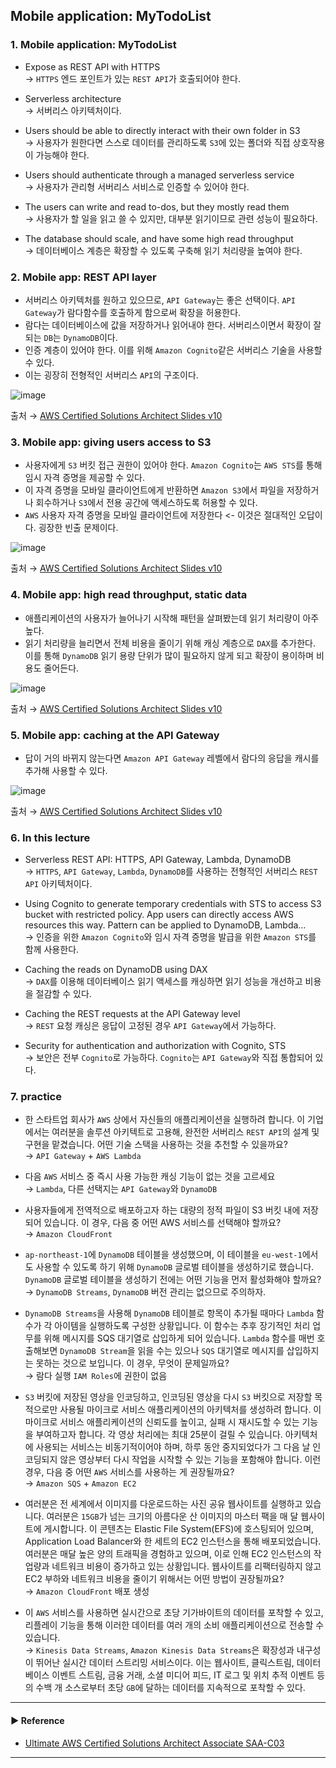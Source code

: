 ## Mobile application: MyTodoList
### 1. Mobile application: MyTodoList
- Expose as REST API with HTTPS  
→ `HTTPS` 엔드 포인트가 있는 `REST API`가 호출되어야 한다.

- Serverless architecture  
→ 서버리스 아키텍처이다.

- Users should be able to directly interact with their own folder in S3  
→ 사용자가 원한다면 스스로 데이터를 관리하도록 `S3`에 있는 폴더와 직접 상호작용이 가능해야 한다.

- Users should authenticate through a managed serverless service  
→ 사용자가 관리형 서버리스 서비스로 인증할 수 있어야 한다.

- The users can write and read to-dos, but they mostly read them  
→ 사용자가 할 일을 읽고 쓸 수 있지만, 대부분 읽기이므로 관련 성능이 필요하다.

- The database should scale, and have some high read throughput  
→ 데이터베이스 계층은 확장할 수 있도록 구축해 읽기 처리량을 높여야 한다.

### 2. Mobile app: REST API layer
- 서버리스 아키텍처를 원하고 있으므로, `API Gateway`는 좋은 선택이다. `API Gateway`가 람다함수를 호출하게 함으로써 확장을 허용한다.
- 람다는 데이터베이스에 값을 저장하거나 읽어내야 한다. 서버리스이면서 확장이 잘 되는 `DB`는 `DynamoDB`이다.
- 인증 계층이 있어야 한다. 이를 위해 `Amazon Cognito`같은 서버리스 기술을 사용할 수 있다.
- 이는 굉장히 전형적인 서버리스 `API`의 구조이다.

![image](https://user-images.githubusercontent.com/97398071/235865214-c96cf2ac-0479-4ffe-86a5-1ce1f691a65b.png)

출처 → [AWS Certified Solutions Architect Slides v10](https://courses.datacumulus.com/downloads/certified-solutions-architect-pn9/)

### 3. Mobile app: giving users access to S3
- 사용자에게 `S3` 버킷 접근 권한이 있어야 한다. `Amazon Cognito`는 `AWS STS`를 통해 임시 자격 증명을 제공할 수 있다.
- 이 자격 증명을 모바일 클라이언트에게 반환하면 `Amazon S3`에서 파일을 저장하거나 회수하거나 `S3`에서 전용 공간에 액세스하도록 허용할 수 있다.
- `AWS` 사용자 자격 증명을 모바일 클라이언트에 저장한다 <- 이것은 절대적인 오답이다. 굉장한 빈출 문제이다.

![image](https://user-images.githubusercontent.com/97398071/235865839-f1a8373f-1e49-448a-aeb7-9a117e56b33c.png)

출처 → [AWS Certified Solutions Architect Slides v10](https://courses.datacumulus.com/downloads/certified-solutions-architect-pn9/)

### 4. Mobile app: high read throughput, static data
- 애플리케이션의 사용자가 늘어나기 시작해 패턴을 살펴봤는데 읽기 처리량이 아주 높다.
- 읽기 처리량을 늘리면서 전체 비용을 줄이기 위해 캐싱 계층으로 `DAX`를 추가한다. 이를 통해 `DynamoDB` 읽기 용량 단위가 많이 필요하지 않게 되고 확장이 용이하며 비용도 줄어든다.

![image](https://user-images.githubusercontent.com/97398071/235866462-d952a413-b953-4bf6-90d0-0818afb18c87.png)

출처 → [AWS Certified Solutions Architect Slides v10](https://courses.datacumulus.com/downloads/certified-solutions-architect-pn9/)

### 5. Mobile app: caching at the API Gateway
- 답이 거의 바뀌지 않는다면 `Amazon API Gateway` 레벨에서 람다의 응답을 캐시를 추가해 사용할 수 있다.

![image](https://user-images.githubusercontent.com/97398071/235867056-1a1484f2-e8f7-4d51-8d9d-672a27672e7e.png)

출처 → [AWS Certified Solutions Architect Slides v10](https://courses.datacumulus.com/downloads/certified-solutions-architect-pn9/)

### 6. In this lecture
- Serverless REST API: HTTPS, API Gateway, Lambda, DynamoDB  
→ `HTTPS`, `API Gateway`, `Lambda`, `DynamoDB`를 사용하는 전형적인 서버리스 `REST API` 아키텍처이다.

- Using Cognito to generate temporary credentials with STS to access S3 bucket with restricted policy. App users can directly access AWS resources this way. Pattern can be applied to DynamoDB, Lambda…  
→ 인증을 위한 `Amazon Cognito`와 임시 자격 증명을 발급을 위한 `Amazon STS`를 함께 사용한다.

- Caching the reads on DynamoDB using DAX  
→ `DAX`를 이용해 데이터베이스 읽기 액세스를 캐싱하면 읽기 성능을 개선하고 비용을 절감할 수 있다.

- Caching the REST requests at the API Gateway level  
→ `REST` 요청 캐싱은 응답이 고정된 경우 `API Gateway`에서 가능하다.

- Security for authentication and authorization with Cognito, STS  
→ 보안은 전부 `Cognito`로 가능하다. `Cognito`는 `API Gateway`와 직접 통합되어 있다.

### 7. practice
- 한 스타트업 회사가 `AWS` 상에서 자신들의 애플리케이션을 실행하려 합니다. 이 기업에서는 여러분을 솔루션 아키텍트로 고용해, 완전한 서버리스 `REST API`의 설계 및 구현을 맡겼습니다. 어떤 기술 스택을 사용하는 것을 추천할 수 있을까요?  
→ `API Gateway` + `AWS Lambda`

- 다음 `AWS` 서비스 중 즉시 사용 가능한 캐싱 기능이 없는 것을 고르세요  
→ `Lambda`, 다른 선택지는 `API Gateway`와 `DynamoDB`

- 사용자들에게 전역적으로 배포하고자 하는 대량의 정적 파일이 S3 버킷 내에 저장되어 있습니다. 이 경우, 다음 중 어떤 AWS 서비스를 선택해야 할까요?  
→ `Amazon CloudFront`

- `ap-northeast-1`에 `DynamoDB` 테이블을 생성했으며, 이 테이블을 `eu-west-1`에서도 사용할 수 있도록 하기 위해 `DynamoDB` 글로벌 테이블을 생성하기로 했습니다. `DynamoDB` 글로벌 테이블을 생성하기 전에는 어떤 기능을 먼저 활성화해야 할까요?  
→ `DynamoDB Streams`, `DynamoDB` 버전 관리는 없으므로 주의하자.

- `DynamoDB Streams`을 사용해 `DynamoDB` 테이블로 항목이 추가될 때마다 `Lambda` 함수가 각 아이템을 실행하도록 구성한 상황입니다. 이 함수는 추후 장기적인 처리 업무를 위해 메시지를 SQS 대기열로 삽입하게 되어 있습니다. `Lambda` 함수를 매번 호출해보면 `DynamoDB Stream`을 읽을 수는 있으나 `SQS` 대기열로 메시지를 삽입하지는 못하는 것으로 보입니다. 이 경우, 무엇이 문제일까요?  
→ 람다 실행 `IAM Roles`에 권한이 없음

- `S3` 버킷에 저장된 영상을 인코딩하고, 인코딩된 영상을 다시 `S3` 버킷으로 저장할 목적으로만 사용될 마이크로 서비스 애플리케이션의 아키텍처를 생성하려 합니다. 이 마이크로 서비스 애플리케이션의 신뢰도를 높이고, 실패 시 재시도할 수 있는 기능을 부여하고자 합니다. 각 영상 처리에는 최대 25분이 걸릴 수 있습니다. 아키텍처에 사용되는 서비스는 비동기적이어야 하며, 하루 동안 중지되었다가 그 다음 날 인코딩되지 않은 영상부터 다시 작업을 시작할 수 있는 기능을 포함해야 합니다. 이런 경우, 다음 중 어떤 `AWS` 서비스를 사용하는 게 권장될까요?  
→ `Amazon SQS` + `Amazon EC2`

- 여러분은 전 세계에서 이미지를 다운로드하는 사진 공유 웹사이트를 실행하고 있습니다. 여러분은 `15GB`가 넘는 크기의 아름다운 산 이미지의 마스터 팩을 매 달 웹사이트에 게시합니다. 이 콘텐츠는 Elastic File System(EFS)에 호스팅되어 있으며, Application Load Balancer와 한 세트의 EC2 인스턴스을 통해 배포되었습니다. 여러분은 매달 높은 양의 트래픽을 경험하고 있으며, 이로 인해 EC2 인스턴스의 작업량과 네트워크 비용이 증가하고 있는 상황입니다. 웹사이트를 리팩터링하지 않고 EC2 부하와 네트워크 비용을 줄이기 위해서는 어떤 방법이 권장될까요?  
→ `Amazon CloudFront` 배포 생성

- 이 `AWS` 서비스를 사용하면 실시간으로 초당 기가바이트의 데이터를 포착할 수 있고, 리플레이 기능을 통해 이러한 데이터를 여러 개의 소비 애플리케이션으로 전송할 수 있습니다.  
→ `Kinesis Data Streams`, `Amazon Kinesis Data Streams`은 확장성과 내구성이 뛰어난 실시간 데이터 스트리밍 서비스이다. 이는 웹사이트, 클릭스트림, 데이터베이스 이벤트 스트림, 금융 거래, 소셜 미디어 피드, IT 로그 및 위치 추적 이벤트 등의 수백 개 소스로부터 초당 `GB`에 달하는 데이터를 지속적으로 포착할 수 있다.

---
#### ▶ Reference
- [Ultimate AWS Certified Solutions Architect Associate SAA-C03](https://www.udemy.com/course/aws-certified-solutions-architect-associate-saa-c03/)
---